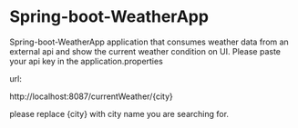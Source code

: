 # Spring-boot-WeatherApp
Spring-boot-WeatherApp application that consumes weather data from an external api and show the current weather condition on UI.
Please paste your api key in the application.properties

url:

http://localhost:8087/currentWeather/{city}

please replace {city} with city name you are searching for.
